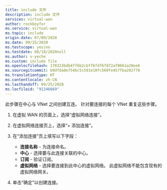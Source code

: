 ```yaml
---
title: include 文件
description: include 文件
services: virtual-wan
author: rockboyfor
ms.service: virtual-wan
ms.topic: include
origin.date: 07/09/2020
ms.date: 09/25/2020
ms.testscope: yes|no
ms.testdate: 08/10/2020null
ms.author: v-yeche
ms.custom: include file
ms.openlocfilehash: 170323bdb4ff6b2cbff6fdf6f872af0661a28ee6
ms.sourcegitcommit: b9dfda0e754bc5c591e10fc560fe457fba202778
ms.translationtype: HT
ms.contentlocale: zh-CN
ms.lasthandoff: 09/25/2020
ms.locfileid: "91246669"
---
```

<!--Verified successfully-->
<!--Only characters content from verfied articles-->
此步骤在中心与 VNet 之间创建互连。 针对要连接的每个 VNet 重复这些步骤。

1. 在虚拟 WAN 的页面上，选择“虚拟网络连接”。
1. 在虚拟网络连接页上，选择“+ 添加连接”。
1. 在“添加连接”页上填写以下字段：

    * **连接名称** - 为连接命名。
    * **中心** - 选择要与此连接关联的中心。
    * **订阅** - 验证订阅。
    * **虚拟网络** - 选择要连接到此中心的虚拟网络。 此虚拟网络不能包含现有的虚拟网络网关。
1. 单击“确定”以创建连接。

<!-- Update_Description: new article about virtual wan connect vnet hub include -->
<!--NEW.date: 08/10/2020-->